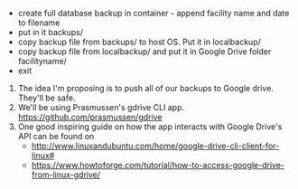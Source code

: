 * create full database backup in container - append facility name and date to filename
* put in it backups/
* copy backup file from backups/ to host OS. Put it in localbackup/
* copy backup file from localbackup/ and put it in Google Drive folder facilityname/
* exit




1. The idea I'm proposing is to push all of our backups to Google drive. They'll be safe.
2. We'll be using Prasmussen's gdrive CLI app. https://github.com/prasmussen/gdrive
3. One good inspiring guide on how the app interacts with Google Drive's API can be found on
    * http://www.linuxandubuntu.com/home/google-drive-cli-client-for-linux#
    * https://www.howtoforge.com/tutorial/how-to-access-google-drive-from-linux-gdrive/